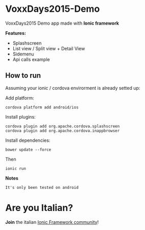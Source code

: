 # VoxxDays2015-Demo
VoxxDays2015 Demo app made with **Ionic framework**

**Features:**

* Splashscreen
* List view / Split view + Detail View
* Sidemenu
* Api calls example

## How to run

Assuming your ionic / cordova envirorment is already setted up:

Add platform:
```
cordova platform add android/ios
```
Install plugins:
```
cordova plugin add org.apache.cordova.splashscreen
cordova plugin add org.apache.cordova.inappbrowser
```
Install dependencies:
```
bower update --force
```

Then
```
ionic run
```

**Notes**
```
It's only been tested on android 
```

# Are you Italian?
**Join** the italian [Ionic Framework community](https://www.facebook.com/groups/380772785422827/)!
